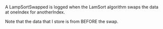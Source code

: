 A LampSortSwapped is logged when the LamSort algorithm swaps the data at oneIndex for anotherIndex.

Note that the data that I store is from BEFORE the swap.

